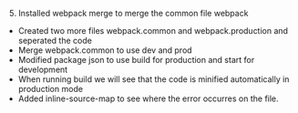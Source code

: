 5. Installed webpack merge to merge the common file webpack
- Created two more files webpack.common and webpack.production and seperated the code 
- Merge webpack.common to use dev and prod
- Modified package json to use build for production and start for development
- When running build we will see that the code is minified automatically in production mode
- Added inline-source-map to see where the error occurres on the file. 

  